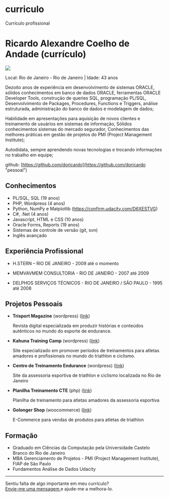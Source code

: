 # curriculo
Currículo profissional
# Ricardo Alexandre Coelho de Andade (currículo)

<img src="https://s.gravatar.com/avatar/0d4904efa200268f1589e5f5205b4ebb" />

Local: Rio de Janeiro - Rio de Janeiro | Idade: 43 anos

Dezoito anos de experiência em desenvolvimento de sistemas ORACLE, sólidos conhecimentos em banco de
dados ORACLE, ferramentas ORACLE Developer Tools, construção de queries SQL, programação PL/SQL,
Desenvolvimento de Packages, Procedures, Functions e Triggers, análise estruturada, administração do
banco de dados e modelagem de dados;

Habilidade em apresentações para aquisição de novos clientes e treinamento de usuários em sistemas de
informação, Sólidos conhecimentos sistemas do mercado segurador, Conhecimentos das melhores práticas
em gestão de projetos do PMI (Project Management Institute);

Autodidata, sempre aprendendo novas tecnologias e trocando informações no trabalho em equipe;

github: [https://github.com/doricardo](https://github.com/doricardo "pessoal")

## Conhecimentos

* PL/SQL, SQL (19 anos)
* PHP, Wordpress (4 anos)
* Python, NumPy e Matplotlib (https://confirm.udacity.com/D6XESTVG) 
* C#, .Net (4 anos)
* Javascript, HTML e CSS (10 anos)
* Oracle Forms, Reports (19 anos)
* Sistemas de controle de versão (git, svn)
* Inglês avançado

## Experiência Profissional

* H.STERN – RIO DE JANEIRO - 2009 até o momento

* MEMVAVMEM CONSULTORIA - RIO DE JANEIRO - 2007 até 2009

* DELPHOS SERVIÇOS TÉCNICOS - RIO DE JANEIRO / SÃO PAULO  - 1995 até 2008

## Projetos Pessoais

* **Trisport Magazine** (wordpress) ([link](http://trisportmag.com.br))  
 
   Revista digital especializada em produzir histórias e conteúdos autênticos no mundo do esporte de endurance.

* **Kahuna Training Camp** (wordpress) ([link](http://kahunacamps.com))  
 
   Site especializado em promover períodos de treinamentos para atletas amadores e profissionais no mundo do triathlon e ciclismo.
   
* **Centro de Treinamento Endurance** (wordpress) ([link](http://ctendurance.com.br))  
 
   Site da assessoria esportiva de triathlon e ciclismo localizada no Rio de Janeiro
   
* **Planilha Treinamento CTE** (php) ([link](http://treino.ctendurance.com.br))  
 
   Planilha de treinamento para atletas amadores da assessoria esportiva 
   
* **Golonger Shop** (woocommerce) ([link](https://golonger.com.br/shop/))  
 
   E-Commerce para vendas de produtos para atletas de triathlon
   
## Formação

* Graduado em Ciências da Computação pela Universidade Castelo Branco do Rio de Janeiro
* MBA Gerenciamento de Projetos - PMI (Project Management Institute), FIAP de São Paulo
* Fundamentos Análise de Dados Udacity
 

--- 

  
Sentiu falta de algo importante em meu currículo?  
[Envie-me uma mensagem ](https://github.com/inbox/new/doricardo "Envie-me uma mensagem ") e ajude-me a melhora-lo.
